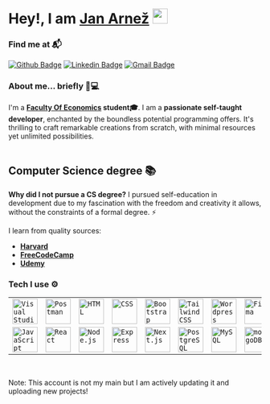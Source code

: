 <style>
	table.css3 {
		background: white;
	}
</style>

<h1>
  Hey!, I am <a href="https://github.com/janarnez">Jan Arnež</a> <img height="30px" src="https://emojis.slackmojis.com/emojis/images/1531849430/4246/blob-sunglasses.gif?1531849430">
</h1>

### Find me at 📬
[![Github Badge](http://img.shields.io/badge/-Github-black?style=flat-square&logo=github&link=https://github.com/janarnez/)](https://github.com/janarnez/) 
[![Linkedin Badge](https://img.shields.io/badge/-LinkedIn-blue?style=flat-square&logo=Linkedin&logoColor=white&link=https://www.linkedin.com/in/hemanthkollipara/)](https://www.linkedin.com/in/hemanthkollipara)
[![Gmail Badge](https://img.shields.io/badge/-Gmail-d14836?style=flat-square&logo=Gmail&logoColor=white&link=mailto:arnezjan8@gmail.com)](mailto:arnezjan8@gmail.com)

### About me... briefly 🧑💻
I'm a **[Faculty Of Economics](http://www.ef.uni-lj.si/) student🎓**. I am a **passionate self-taught developer**, enchanted by the boundless potential programming offers. It's thrilling to craft remarkable creations from scratch, with minimal resources yet unlimited possibilities. <br/><br/>

## Computer Science degree 📚

**Why did I not pursue a CS degree?** I pursued self-education in development due to my fascination with the freedom and creativity it allows, without the constraints of a formal degree. ⚡

I learn from quality sources:
  - **[Harvard](https://www.harvardonline.harvard.edu/course/cs50-introduction-computer-science)**
  - **[FreeCodeCamp](https://www.freecodecamp.org/)**
  - **[Udemy](https://www.udemy.com/course/nodejs-the-complete-guide/learn/lecture/11739048#overview)**
  
### Tech I use ⚙️
<div align="center">
	<table>
		<tr>
			<td><code><img width="50" src="https://user-images.githubusercontent.com/25181517/192108891-d86b6220-e232-423a-bf5f-90903e6887c3.png" alt="Visual Studio Code" title="Visual Studio Code"/></code></td>
			<td><code><img width="50" src="https://user-images.githubusercontent.com/25181517/192109061-e138ca71-337c-4019-8d42-4792fdaa7128.png" alt="Postman" title="Postman"/></code></td>
			<td><code><img width="50" src="https://user-images.githubusercontent.com/25181517/192158954-f88b5814-d510-4564-b285-dff7d6400dad.png" alt="HTML" title="HTML"/></code></td>
			<td><code><img width="50" src="https://user-images.githubusercontent.com/25181517/183898674-75a4a1b1-f960-4ea9-abcb-637170a00a75.png" alt="CSS" title="CSS"/></code></td>
			<td><code><img width="50" src="https://user-images.githubusercontent.com/25181517/183898054-b3d693d4-dafb-4808-a509-bab54cf5de34.png" alt="Bootstrap" title="Bootstrap"/></code></td>
			<td><code><img width="50" src="https://user-images.githubusercontent.com/25181517/202896760-337261ed-ee92-4979-84c4-d4b829c7355d.png" alt="Tailwind CSS" title="Tailwind CSS"/></code></td>
			<td><code><img width="50" src="https://user-images.githubusercontent.com/25181517/192158957-b1256181-356c-46a3-beb9-487af08a6266.png" alt="Wordpress" title="Wordpress"/></code></td>
			<td><code><img width="50" src="https://user-images.githubusercontent.com/25181517/189715289-df3ee512-6eca-463f-a0f4-c10d94a06b2f.png" alt="Figma" title="Figma"/></code></td>
		</tr>
		<tr>
			<td><code><img width="50" src="https://user-images.githubusercontent.com/25181517/117447155-6a868a00-af3d-11eb-9cfe-245df15c9f3f.png" alt="JavaScript" title="JavaScript"/></code></td>
			<td><code><img width="50" src="https://user-images.githubusercontent.com/25181517/183897015-94a058a6-b86e-4e42-a37f-bf92061753e5.png" alt="React" title="React"/></code></td>
			<td><code><img width="50" src="https://user-images.githubusercontent.com/25181517/183568594-85e280a7-0d7e-4d1a-9028-c8c2209e073c.png" alt="Node.js" title="Node.js"/></code></td>
			<td><code><img width="50" src="https://user-images.githubusercontent.com/25181517/183859966-a3462d8d-1bc7-4880-b353-e2cbed900ed6.png" alt="Express" title="Express"/></code></td>
			<td><code><img width="50" src="https://github.com/marwin1991/profile-technology-icons/assets/136815194/5f8c622c-c217-4649-b0a9-7e0ee24bd704" alt="Next.js" title="Next.js"/></code></td>
			<td><code><img width="50" src="https://user-images.githubusercontent.com/25181517/117208740-bfb78400-adf5-11eb-97bb-09072b6bedfc.png" alt="PostgreSQL" title="PostgreSQL"/></code></td>
			<td><code><img width="50" src="https://user-images.githubusercontent.com/25181517/183896128-ec99105a-ec1a-4d85-b08b-1aa1620b2046.png" alt="MySQL" title="MySQL"/></code></td>
			<td><code><img width="50" src="https://user-images.githubusercontent.com/25181517/182884177-d48a8579-2cd0-447a-b9a6-ffc7cb02560e.png" alt="mongoDB" title="mongoDB"/></code></td>
		</tr>
	</table>
</div>

<br />

Note: This account is not my main but I am actively updating it and uploading new projects!
